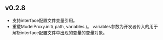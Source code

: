 ## v0.2.8
* 支持interface配置文件变量引用。
* 重载ModelProxy.init( path, variables )。 variables参数为开发者传入的用于解析interface配置文件中出现的变量的变量对象。